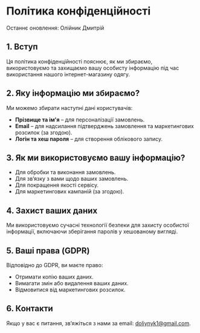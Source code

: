 # Політика конфіденційності

Останнє оновлення: Олійник Дмитрій

## 1. Вступ
Ця політика конфіденційності пояснює, як ми збираємо, використовуємо та захищаємо вашу особисту інформацію під час використання нашого інтернет-магазину одягу.

## 2. Яку інформацію ми збираємо?
Ми можемо збирати наступні дані користувачів:
- **Прізвище та ім'я** – для персоналізації замовлень.
- **Email** – для надсилання підтверджень замовлення та маркетингових розсилок (за згодою).
- **Логін та хеш пароля** – для створення облікового запису.

## 3. Як ми використовуємо вашу інформацію?
- Для обробки та виконання замовлень.
- Для зв’язку з вами щодо ваших замовлень.
- Для покращення якості сервісу.
- Для маркетингових кампаній (за згодою).

## 4. Захист ваших даних
Ми використовуємо сучасні технології безпеки для захисту особистої інформації, включаючи зберігання паролів у хешованому вигляді.

## 5. Ваші права (GDPR)
Відповідно до GDPR, ви маєте право:
- Отримати копію ваших даних.
- Вимагати змін або видалення ваших даних.
- Відмовитися від маркетингових розсилок.

## 6. Контакти
Якщо у вас є питання, зв’яжіться з нами за email: doliynyk1@gmail.com.
